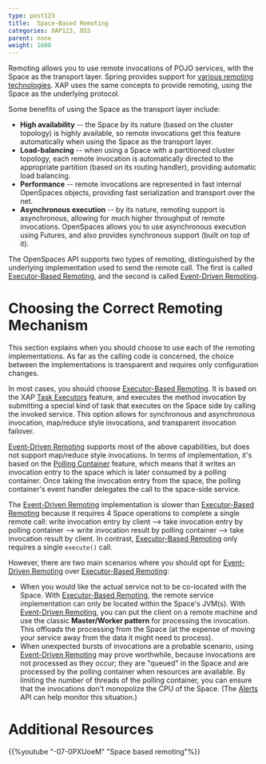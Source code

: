 ```yaml
---
type: post123
title:  Space-Based Remoting
categories: XAP123, OSS
parent: none
weight: 1600
---
```




Remoting allows you to use remote invocations of POJO services, with the Space as the transport layer. Spring provides support for [various remoting technologies](http://static.springframework.org/spring/docs/2.0.x/reference/remoting.html). XAP uses the same concepts to provide remoting, using the Space as the underlying protocol.

Some benefits of using the Space as the transport layer include:

- **High availability** -- the Space by its nature (based on the cluster topology) is highly available, so remote invocations get this feature automatically when using the Space as the transport layer.
- **Load-balancing** -- when using a Space with a partitioned cluster topology, each remote invocation is automatically directed to the appropriate partition (based on its routing handler), providing automatic load balancing.
- **Performance** -- remote invocations are represented in fast internal OpenSpaces objects, providing fast serialization and transport over the net.
- **Asynchronous execution** -- by its nature, remoting support is asynchronous, allowing for much higher throughput of remote invocations. OpenSpaces allows you to use asynchronous execution using Futures, and also provides synchronous support (built on top of it).

The OpenSpaces API supports two types of remoting, distinguished by the underlying implementation used to send the remote call. The first is called [Executor-Based Remoting](./executor-based-remoting.html), and the second is called [Event-Driven Remoting](./event-driven-remoting.html).

# Choosing the Correct Remoting Mechanism

This section explains when you should choose to use each of the remoting implementations. As far as the calling code is concerned, the choice between the implementations is transparent and requires only configuration changes.

In most cases, you should choose [Executor-Based Remoting](./executor-based-remoting.html). It is based on the XAP [Task Executors](./task-execution-overview.html) feature, and executes the method invocation by submitting a special kind of task that executes on the Space side by calling the invoked service. This option allows for synchronous and asynchronous invocation, map/reduce style invocations, and transparent invocation failover.

[Event-Driven Remoting](./event-driven-remoting.html) supports most of the above capabilities, but does not support map/reduce style invocations. In terms of implementation, it's based on the [Polling Container](./polling-container-overview.html) feature, which means that it writes an invocation entry to the space which is later consumed by a polling container. Once taking the invocation entry from the space, the polling container's event handler delegates the call to the space-side service.

The [Event-Driven Remoting](./event-driven-remoting.html) implementation is slower than [Executor-Based Remoting](./executor-based-remoting.html) because it requires 4 Space operations to complete a single remote call: write invocation entry by client --> take invocation entry by polling container --> write invocation result by polling container --> take invocation result by client. In contrast, [Executor-Based Remoting](./executor-based-remoting.html) only requires a single `execute()` call.

However, there are two main scenarios where you should opt for [Event-Driven Remoting](./event-driven-remoting.html) over [Executor-Based Remoting](./executor-based-remoting.html):

- When you would like the actual service not to be co-located with the Space. With [Executor-Based Remoting](./executor-based-remoting.html), the remote service implementation can only be located within the Space's JVM(s). With [Event-Driven Remoting](./event-driven-remoting.html), you can put the client on a remote machine and use the classic **Master/Worker pattern** for processing the invocation. This offloads the processing from the Space (at the expense of moving your service away from the data it might need to process).
- When unexpected bursts of invocations are a probable scenario, using [Event-Driven Remoting](./event-driven-remoting.html) may prove worthwhile, because invocations are not processed as they occur; they are "queued" in the Space and are processed by the polling container when resources are available. By limiting the number of threads of the polling container, you can ensure that the invocations don't monopolize the CPU of the Space. (The [Alerts](./administrative-alerts.html) API can help monitor this situation.)

# Additional Resources

{{%youtube "-07-0PXUoeM"  "Space based remoting"%}}

